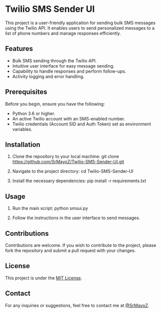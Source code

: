 # Twilio SMS Sender UI

This project is a user-friendly application for sending bulk SMS messages using the Twilio API. It enables users to send personalized messages to a list of phone numbers and manage responses efficiently.

## Features

- Bulk SMS sending through the Twilio API.
- Intuitive user interface for easy message sending.
- Capability to handle responses and perform follow-ups.
- Activity logging and error handling.

## Prerequisites

Before you begin, ensure you have the following:

- Python 3.6 or higher.
- An active Twilio account with an SMS-enabled number.
- Twilio credentials (Account SID and Auth Token) set as environment variables.

## Installation

1. Clone the repository to your local machine:
git clone https://github.com/SrMayoZ/Twilio-SMS-Sender-UI.git

2. Navigate to the project directory:
cd Twilio-SMS-Sender-UI

3. Install the necessary dependencies:
pip install -r requirements.txt


## Usage

1. Run the main script:
python smsui.py

2. Follow the instructions in the user interface to send messages.

## Contributions

Contributions are welcome. If you wish to contribute to the project, please fork the repository and submit a pull request with your changes.

## License

This project is under the [MIT License](LICENSE.md).

## Contact

For any inquiries or suggestions, feel free to contact me at [@SrMayoZ](https://twitter.com/SrMayoZ).
